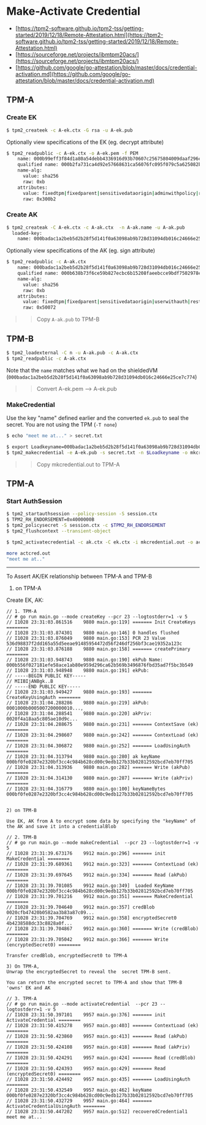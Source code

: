 # Make-Activate Credential 

- [https://tpm2-software.github.io/tpm2-tss/getting-started/2019/12/18/Remote-Attestation.html](https://tpm2-software.github.io/tpm2-tss/getting-started/2019/12/18/Remote-Attestation.html)
- [https://sourceforge.net/projects/ibmtpm20acs/](https://sourceforge.net/projects/ibmtpm20acs/)
- [https://github.com/google/go-attestation/blob/master/docs/credential-activation.md](https://github.com/google/go-attestation/blob/master/docs/credential-activation.md)


## TPM-A

### Create EK

```bash
$ tpm2_createek -c A-ek.ctx -G rsa -u A-ek.pub
```


Optionally view specifications of the EK (eg. decrypt attribute)

```bash
$ tpm2_readpublic -c A-ek.ctx -o A-ek.pem -f PEM
    name: 000b99eff3f84d1a80a54debb4336916d93b70607c25675804009daaf296cea0547d
    qualified name: 000b2fa731ca4d92e57668631ca56076fc095f079c5a625082b21e89974e44a0600e
    name-alg:
      value: sha256
      raw: 0xb
    attributes:
      value: fixedtpm|fixedparent|sensitivedataorigin|adminwithpolicy|restricted|decrypt
      raw: 0x300b2
```


### Create AK

```bash
$ tpm2_createak -C A-ek.ctx -c A-ak.ctx  -n A-ak.name -u A-ak.pub
  loaded-key:
    name: 000badac1a2beb5d2b28f5d141f0a63098ab9b728d31094db016c24666e25ce7c774
```

Optionally view specifications of the AK (eg. sign attribute)

```bash
$ tpm2_readpublic -c A-ak.ctx
    name: 000badac1a2beb5d2b28f5d141f0a63098ab9b728d31094db016c24666e25ce7c774
    qualified name: 000b638b73f6ce59b827ecbc6b15208faeebcce9bdf7502978ed79ba274a38e409c9
    name-alg:
      value: sha256
      raw: 0xb
    attributes:
      value: fixedtpm|fixedparent|sensitivedataorigin|userwithauth|restricted|sign
      raw: 0x50072
```

>> Copy `A-ak.pub` to TPM-B

## TPM-B


```bash
$ tpm2_loadexternal -C n -u A-ak.pub -c A-ak.ctx
$ tpm2_readpublic -c A-ak.ctx
```

Note that the `name` matches what we had on the shieldedVM (`000badac1a2beb5d2b28f5d141f0a63098ab9b728d31094db016c24666e25ce7c774`)


>> Convert A-ek.pem --> A-ek.pub



### MakeCredential

Use the key "name" defined earlier and the converted `ek.pub` to seal the secret.  You are not using the TPM (`-T none`) 


```bash
$ echo "meet me at..." > secret.txt

$ export Loadkeyname=000badac1a2beb5d2b28f5d141f0a63098ab9b728d31094db016c24666e25ce7c774
$ tpm2_makecredential -e A-ek.pub -s secret.txt -n $Loadkeyname -o mkcredential.out -T none
```


>> Copy mkcredential.out to TPM-A


## TPM-A

### Start AuthSession
```bash
$ tpm2_startauthsession --policy-session -S session.ctx
$ TPM2_RH_ENDORSEMENT=0x4000000B
$ tpm2_policysecret -S session.ctx -c $TPM2_RH_ENDORSEMENT
$ tpm2_flushcontext --transient-object
```

```bash
$ tpm2_activatecredential -c ak.ctx -C ek.ctx -i mkcredential.out -o actcred.out -P"session:session.ctx"

more actcred.out 
"meet me at.."
```

---

To Assert AK/EK relationship between TPM-A and TPM-B

1) on TPM-A

Create EK, AK:

```
// 1. TPM-A
// # go run main.go --mode createKey --pcr 23 --logtostderr=1 -v 5
// I1028 23:31:03.861516    9880 main.go:119] ======= Init CreateKeys ========
// I1028 23:31:03.874301    9880 main.go:146] 0 handles flushed
// I1028 23:31:03.876049    9880 main.go:153] PCR 23 Value 536d98837f2dd165a55d5eeae91485954472d56f246df256bf3cae19352a123c
// I1028 23:31:03.876188    9880 main.go:158] ======= createPrimary ========
// I1028 23:31:03.948743    9880 main.go:190] ekPub Name: 000b556f027181efe58ace1ab80e959d296ca62b569b3496876fbd35ad7f5bc3b549
// I1028 23:31:03.948948    9880 main.go:191] ekPub:
// -----BEGIN PUBLIC KEY-----
// MIIBIjANBgk..B
// -----END PUBLIC KEY-----
// I1028 23:31:03.949427    9880 main.go:193] ======= CreateKeyUsingAuth ========
// I1028 23:31:04.288286    9880 main.go:219] akPub: 0001000b0005007200000010...,
// I1028 23:31:04.288541    9880 main.go:220] akPriv: 0020f4a18aa5c805ae10d9c...
// I1028 23:31:04.288675    9880 main.go:231] ======= ContextSave (ek) ========
// I1028 23:31:04.298607    9880 main.go:242] ======= ContextLoad (ek) ========
// I1028 23:31:04.306872    9880 main.go:252] ======= LoadUsingAuth ========
// I1028 23:31:04.313794    9880 main.go:280] ak keyName 000bf0fe0287e2320bf3cc4c984b628cd00c9edb127b33b02812592bcd7eb70ff705
// I1028 23:31:04.313936    9880 main.go:282] ======= Write (akPub) ========
// I1028 23:31:04.314130    9880 main.go:287] ======= Write (akPriv) ========
// I1028 23:31:04.316779    9880 main.go:100] keyNameBytes  000bf0fe0287e2320bf3cc4c984b628cd00c9edb127b33b02812592bcd7eb70ff705


2) on TPM-B

Use EK, AK from A to encrypt some data by specifying the "keyName" of the AK and save it into a credentialBlob

// 2. TPM-B
// # go run main.go --mode makeCredential  --pcr 23 --logtostderr=1 -v 5
// I1028 23:31:39.673176    9912 main.go:296] ======= init MakeCredential ========
// I1028 23:31:39.689361    9912 main.go:323] ======= ContextLoad (ek) ========
// I1028 23:31:39.697645    9912 main.go:334] ======= Read (akPub) ========
// I1028 23:31:39.701085    9912 main.go:349]  Loaded KeyName 000bf0fe0287e2320bf3cc4c984b628cd00c9edb127b33b02812592bcd7eb70ff705
// I1028 23:31:39.701216    9912 main.go:351] ======= MakeCredential ========
// I1028 23:31:39.704640    9912 main.go:357] credBlob 0020cfb47420b0582aa3b83a87c09...
// I1028 23:31:39.704769    9912 main.go:358] encryptedSecret0 4b4238588dc33c8828a0f...
// I1028 23:31:39.704867    9912 main.go:360] ======= Write (credBlob) ========
// I1028 23:31:39.705042    9912 main.go:366] ======= Write (encryptedSecret0) ========

Transfer credBlob, encryptedSecret0 to TPM-A

3) On TPM-A, 
Unwrap the encryptedSecret to reveal the  secret TPM-B sent.

You can return the encrypted secret to TPM-A and show that TPM-B 'owns' EK and AK

// 3. TPM-A
// # go run main.go --mode activateCredential  --pcr 23 --logtostderr=1 -v 5
// I1028 23:31:50.397101    9957 main.go:376] ======= init ActivateCredential ========
// I1028 23:31:50.415278    9957 main.go:403] ======= ContextLoad (ek) ========
// I1028 23:31:50.423860    9957 main.go:413] ======= Read (akPub) ========
// I1028 23:31:50.424108    9957 main.go:418] ======= Read (akPriv) ========
// I1028 23:31:50.424291    9957 main.go:424] ======= Read (credBlob) ========
// I1028 23:31:50.424393    9957 main.go:429] ======= Read (encryptedSecret0) ========
// I1028 23:31:50.424492    9957 main.go:435] ======= LoadUsingAuth ========
// I1028 23:31:50.432549    9957 main.go:462] keyName 000bf0fe0287e2320bf3cc4c984b628cd00c9edb127b33b02812592bcd7eb70ff705
// I1028 23:31:50.432729    9957 main.go:464] ======= ActivateCredentialUsingAuth ========
// I1028 23:31:50.447202    9957 main.go:512] recoveredCredential1 meet me at...
```